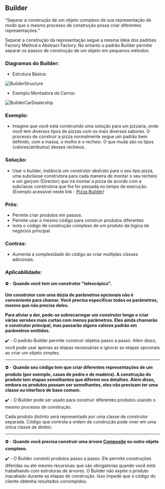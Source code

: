 ## Builder

“Separar a construção de um objeto complexo de sua representação de modo que o mesmo processo de construção possa criar diferentes representações.”

Separar a construção da representação segue a mesma ideia dos padrões Factory Method e Abstract Factory. No entanto o padrão Builder permite separar os passos de construção de um objeto em pequenos métodos. 

### Diagramas do Builder:
* Estrutura Básica:

![BuilderStructure](https://refactoring.guru/images/patterns/diagrams/builder/structure.png)

* Exemplo Montadora de Carros:

![BuilderCarDealership](https://brizeno.files.wordpress.com/2011/09/builder.png)

### Exemplo:
 - Imagine que você está construindo uma solução para um pizzaria, onde você tem diversos tipos de pizzas com os mais diversos sabores. O processo de construir a pizza normalmente segue um padrão bem definido, com a massa, o molho e o recheio. O que muda são os tipos (valores/atributos) desses recheios.

### Solução:
 - Usar o builder, instância um construtor abstrato para o seu tipo pizza, uma subclasse construtora para cada maneira de montar o seu recheio e um garçom (Director) que irá montar a pizza de acordo com a subclasse construtora que lhe for passada no tempo de execução. (Exemplo acessível neste link - [Pizza Builder](https://sourcemaking.com/design_patterns/builder/java/2))

### Prós:
 - Permite criar produtos em passos.
 - Permite usar o mesmo código para construir produtos diferentes
 - Isola o código de construção complexo de um produto da lógica de negócios principal.

### Contras:
 - Aumenta a complexidade do código ao criar multiplas classes adicionais.

### Aplicabilidade:
 :no_entry: - __Quando você tem um construtor "telescópico".__

 __Um construtor com uma dúzia de parâmetros opcionais não é conveniente para chamar. Você precisa especificar todos os parâmetros, mesmo que não precise deles.__

 __Para aliviar a dor, pode-se sobrecarregar um construtor longo e criar várias versões mais curtas com menos parâmetros. Eles ainda chamarão o construtor principal, mas passarão alguns valores padrão em parâmetros omitidos.__

 :heavy_check_mark: - O padrão Builder permite construir objetos passo a passo. Além disso, você pode usar apenas as etapas necessárias e ignorar as etapas opcionais ao criar um objeto simples.
 
 ---

 :no_entry: - __Quando seu código tem que criar diferentes representações de um produto (por exemplo, casas de pedra e de madeira). A construção do produto tem etapas semelhantes que diferem nos detalhes. Além disso, embora os produtos possam ser semelhantes, eles não precisam ter uma classe ou interface de base comum.__

 :heavy_check_mark: - O Builder pode ser usado para construir diferentes produtos usando o mesmo processo de construção.

 Cada produto distinto será representado por uma classe de construtor separada. Código que controla a ordem de construção pode viver em uma única classe de diretor.

 ---

 :no_entry: - __Quando você precisa construir uma árvore [Composite](https://github.com/sconetto/padroesDeProjeto/blob/master/src/br/padroes/Composite/Composite.md) ou outro objeto complexo.__

 :heavy_check_mark: - O Builder constrói produtos passo a passo. Ele permite construções diferidas ou até mesmo recursivas que são obrigatórias quando você está trabalhando com estruturas de árvores. O Builder não expõe o produto inacabado durante as etapas de construção. Isso impede que o código do cliente obtenha resultados corrompidos.